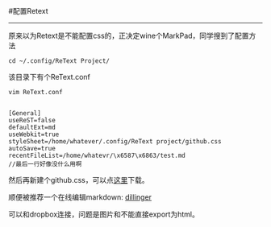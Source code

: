 #配置Retext

----

原来以为Retext是不能配置css的，正决定wine个MarkPad，同学搜到了配置方法

    cd ~/.config/ReText Project/
    
该目录下有个ReText.conf

    vim ReText.conf
    
    
    [General]
    useReST=false
    defaultExt=md
    useWebkit=true
    styleSheet=/home/whatever/.config/ReText project/github.css
    autoSave=true
    recentFileList=/home/whatevr/\x6587\x6863/test.md    
    //最后一行好像没什么用啊

然后再新建个github.css，可以点[这里](https://gist.github.com/andyferra/2554919)下载。
 
顺便被推荐一个在线编辑markdown: [dillinger](http://dillinger.io/#)

可以和dropbox连接，问题是图片和不能直接export为html。